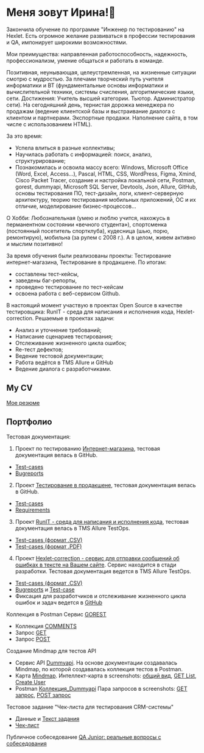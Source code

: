 
<h1> Меня зовут Ирина!👋 </h1>

Закончила обучение по программе "Инженер по тестированию" на Hexlet. 
Есть огромное желание развиваться в профессии тестирования и QA, импонирует широкими возможностями.

Мои преимущества: направленная работоспособность, надежность, профессионализм, умение общаться и работать в команде.

Позитивная, неунывающая, целеустремленная, на жизненные ситуации смотрю с мудростью.
За плечами творческий путь учителя информатики и ВТ (фундаментальные основы информатики и вычислительной техники, системы счисления, алгоритмические языки, сети. Достижения: Учитель высшей категории. Тьютор. Администратор сети).
На сегодняшний день, тернистая дорожка менеджера по продажам (ведение клиентской базы и выстраивание диалога с клиентом и партнерами. Экспортные продажи. Наполнение сайта, в том числе с использованием HTML). 

За это время:
- Успела влиться в разные коллективы;
- Научилась работать с информацией: поиск, анализ, структурирование;
- Познакомилась и освоила массу всего: Windows, Microsoft Office (Word, Excel, Access…), Pascal, HTML, CSS, WordPress, Figma, Xmind, Cisco Packet Tracer, создание и настройка локальной сети, Postman, gorest, dummyapi, Microsoft SQL Server, Devtools, Json, Allure, GitHub, основы тестирования ПО, тест-дизайн, логи, клиент-серверную архитектуру, теорию тестирования мобильных приложений, ОС и их отличие, моделирование бизнес-процессов...

О Хобби: 
Любознательная (умею и люблю учится, нахожусь в перманентном состоянии «вечного студента»),
спортсменка (постоянный посетитель спортклуба), 
кудесница (шью, порю, ремонтирую), 
мобильна (за рулем с 2008 г.).
А в целом, живем активно и мыслим позитивно!

За время обучения были реализованы проекты: Тестирование интернет-магазина, Тестирование в продакшене. 
По итогам:
- составлены тест-кейсы, 
- заведены баг-репорты,
- проведено тестирование по тест-кейсам
- освоена работа с веб-сервисом Github.
  
В настоящий момент участвую в проектах Open Source в качестве тестировщика: RunIT - среда для написания и исполнения кода, Hexlet-correction. 
Решаемые в проектах задачи:
- Анализ и уточнение требований;
- Написание сценариев тестирования;
- Отслеживание жизненного цикла ошибок;
- Re-тест дефектов;
- Ведение тестовой документации;
- Работа ведётся в  TMS Allure и GitHub
- Ведение диалога с разработчиками.
  

## My CV 

[Мое резюме](https://cv.hexlet.io/ru/account/resumes)

## Портфолио 
Тестовая документация:

1. Проект по тестированию [Интернет-магазина](https://hexlet-products-store.vercel.app/), тестовая документация велась в GitHub.
  -  [Test-cases](https://github.com/kairina2020/qa-engineer-project-84/blob/main/test-cases.yml)
  -  [Bugreports](https://github.com/kairina2020/qa-engineer-project-84/blob/main/bugreports.yml)
 
2. Проект [Тестирование в продакшене](https://codebattle.hexlet.io/), тестовая документация велась в GitHub.
  -  [Test-cases](https://github.com/kairina2020/qa-engineer-project-85/blob/main/test-cases.yml)
  -  [Requirements](https://github.com/kairina2020/qa-engineer-project-85/blob/main/requirements.yml)
 
 3. Проект [RunIT - среда для написания и исполнения кода](https://runit.hexlet.ru/), тестовая документация велась в TMS Allure TestOps.
  -  [Test-cases (формат .CSV)](report.csv)
  -  [Test-cases (формат .PDF)](Test_cases_RunIT.pdf)

 4. Проект [Hexlet-correction - cервис для отправки сообщений об ошибках в тексте на Вашем сайте](https://hexlet-correction.herokuapp.com). Сервис находится в стади разработки. Тестовая документация ведется в TMS Allure TestOps.
  -  [Test-cases (формат .CSV)](report_HC.csv)
  -  [Bugreports](https://github.com/kairina2020/Kairina2020/blob/main/Bagreport.png) и [Test-case](https://github.com/kairina2020/Kairina2020/blob/main/Test_case.png)
  -  Фиксация для разработчиков и отслеживание жизненного цикла ошибок и задач ведется в [GitHub](https://github.com/issues?q=is%3Aissue+is%3Aopen+author%3Akairina2020)

Коллекция в Postman Сервис [GOREST](https://gorest.co.in/)
- Коллекция [COMMENTS](https://github.com/kairina2020/Kairina2020/blob/main/Gorest_COMMENTS.postman_collection.json)
- Запрос [GET](https://github.com/kairina2020/Kairina2020/blob/main/GET_Gorest.jpg)
- Запрос [POST](https://github.com/kairina2020/Kairina2020/blob/main/POST_gorest.jpg) 

Создание Mindmap для тестов API
  - Сервис API  [Dummyapi](https://dummyapi.io/). На основе документации создавалась Mindmap, по которой создавалась коллекция тестов в Postman.
  - Карта [Mindmap](https://github.com/kairina2020/Kairina2020/blob/main/DummyAPI.xmind). Интеллект-карта в screenshots: [общий вид](Karta_1.jpg), [GET List](Karta_2.jpg), [Create User](Karta_3.jpg)
  - Postman [Коллекция_Dummyapi](Dummyapi.postman_collection) Пара запросов в screenshots: [GET запрос](Dummy_Get.jpg), [POST запрос](Dummy_POST.jpg)

Тестовое задание "Чек-листа для тестирования CRM-системы" 
  - Данные и [Текст задания](Envybox_тест(Инженер_по_тестированию).pdf)
  - [Чек-лист](Чек-лист_проверок_CRM-системы.pdf)

Публичное cобеседование [QA Junior: реальные вопросы с собеседования](https://www.youtube.com/watch?v=feetkMxnB88)

